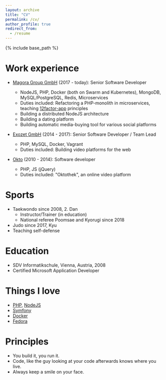 ```yaml
---
layout: archive
title: "CV"
permalink: /cv/
author_profile: true
redirect_from:
  - /resume
---
```


{% include base_path %}

Work experience
======
* [Magora Group GmbH](https://magora.com) (2017 - today): Senior Software Developer
  * NodeJS, PHP, Docker (both on Swarm and Kubernetes), MongoDB, MySQL/PostgreSQL, Redis, Microservices
  * Duties included: Refactoring a PHP-monolith in microservices, teaching [12factor-app](https://12factor.net/) principles
  * Building a distributed NodeJS architecture
  * Building a dating platform
  * Building automatic media-buying tool for various social platforms

* [Exozet GmbH](https://exozet.com) (2014 - 2017): Senior Software Developer / Team Lead
  * PHP, MySQL, Docker, Vagrant
  * Duties included: Building video platforms for the web

* [Okto](https://okto.tv) (2010 - 2014): Software developer
  * PHP, JS (jQuery)
  * Duties included: "Oktothek", an online video platform


Sports
======

* Taekwondo since 2008, 2. Dan
  * Instructor/Trainer (in education)
  * National referee Poomsae and Kyorugi since 2018
* Judo since 2017, Kyu
* Teaching self-defense


Education
======
  * SDV Informatikschule, Vienna, Austria, 2008
  * Certified Microsoft Application Developer


Things I love
======
* [PHP](https://php.net), [NodeJS](https://nodejs.org/en/)
* [Symfony](https://symfony.com/)
* [Docker](https://www.docker.com/)
* [Fedora](https://getfedora.org/)


Principles
======

* You build it, you run it.
* Code, like the guy looking at your code afterwards knows where you live.
* Always keep a smile on your face.


<!-- Publications
======
  <ul>{% for post in site.publications %}
    {% include archive-single-cv.html %}
  {% endfor %}</ul>

Talks
======
  <ul>{% for post in site.talks %}
    {% include archive-single-talk-cv.html %}
  {% endfor %}</ul>

Teaching
======
  <ul>{% for post in site.teaching %}
    {% include archive-single-cv.html %}
  {% endfor %}</ul>

Service and leadership
======
* Currently signed in to 43 different slack teams -->
